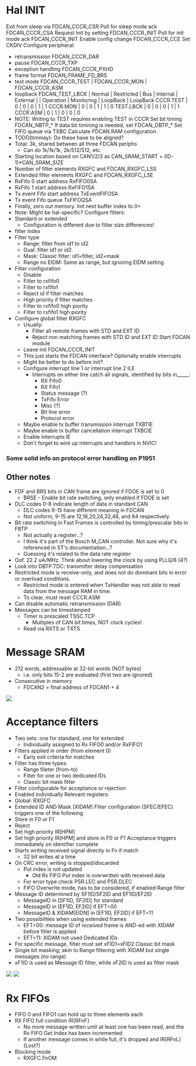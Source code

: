# Hal INIT

  Exit from sleep via FDCAN_CCCR_CSR
  Poll for sleep mode ack FDCAN_CCCR_CSA
  Request Init by setting FDCAN_CCCR_INIT
  Poll for init mode ack FDCAN_CCCR_INIT
  Enable config change FDCAN_CCCR_CCE
  Set CKDIV
  Configure peripheral:
  - retransmission FDCAN_CCCR_DAR
  - pause FDCAN_CCCR_TXP
  - exception handling FDCAN_CCCR_PXHD
  - frame format FDCAN_FRAME_FD_BRS
  - test mode FDCAN_CCCR_TEST | FDCAN_CCCR_MON | FDCAN_CCCR_ASM
  - loopback FDCAN_TEST_LBCK
                | Normal | Restricted |    Bus     | Internal | External
                |        | Operation  | Monitoring | LoopBack | LoopBack
      CCCR.TEST |   0    |     0      |     0      |    1     |    1
      CCCR.MON  |   0    |     0      |     1      |    1     |    0
      TEST.LBCK |   0    |     0      |     0      |    1     |    1
      CCCR.ASM  |   0    |     1      |     0      |    0     |    0
  - NOTE: Writing to TEST requires enabling TEST in CCCR
  Set bit timing FDCAN_NBTP_*
  If data bit timining is needed, set FDCAN_DBTP_*
  Set FIFO queue via TXBC
  Calculate FDCAN RAM configuration
  - TODO(timmay): Do these have to be aligned?
  - Total: 3k, shared between all three FDCAN periphs
    - Can do 1k/1k/1k, 2k/512/512, etc
  - Starting location based on CAN1/2/3 as CAN_SRAM_START + (ID-1)*CAN_SRAM_SIZE
  - Number of filter elements RXGFC and FDCAN_RXGFC_LSS
  - Extended filter elements RXGFC and FDCAN_RXGFC_LSE
  - RxFifo 0 start address RxFIFO0SA
  - RxFifo 1 start address RxFIFO1SA
  - Tx event Fifo start address TxEventFIFOSA
  - Tx event Fifo queue TxFIFOQSA
  - Finally, zero out memory.
  Init next buffer index to 0=
  - Note: Might be hal-specific?
  Configure filters:
  - Standard or extended
    - Configuration is different due to filter size differences!
  - filter index
  - Filter type
    - Range: filter from id1 to id2
    - Dual: filter id1 or id2
    - Mask: Classic filter: id1=filter, id2=mask
    - Range no EIDM: Same as range, but ignoring EIDM setting
  - Filter configuration
    - Disable
    - Filter to rxfifo0
    - Filter to rxfifo1
    - Reject id if filter matches
    - High priority if filter matches
    - Filter to rxfifo0 high piority
    - Filter to rxfifo1 high piority
  - Configure global filter RXGFC
    - Usually:
      - Filter all remote frames with STD and EXT ID
      - Reject non matching frames with STD ID and EXT ID
  Start FDCAN module
    - Leave init FDCAN_CCCR_INIT
    - This just starts the FDCAN interface?
  Optionally enable interrupts
    - Might be better to do before init?
    - Configure interrupt line 1 or interrupt line 2 ILE
      - Interrupts on either line catch all signals, identified by bits in_____:
        - RX Fifo0
        - RX Fifo1
        - Status message (?)
        - TxFifo Error
        - Misc (?)
        - Bit line error
        - Protocol error
    - Maybe enable tx buffer transmission interrupt TXBTIE
    - Maybe enable tx buffer cancellation interrupt TXBCIE
    - Enable interrupts IE
    - Don't forget to wire up interrupts and handlers in NVIC!
  
  ### Some solid info on protocol error handling on P1951

  ## Other notes
  - FDF and BRS bits in CAN frame are ignored if FDOE is set to 0
    - BRSE - Enable bit rate switching, only enabled if FDOE is set
  - DLC codes 0-8 indicate length of data in standard CAN
    - DLC codes 9-15 have different meaning in FDCAN
    - Not uniform, 9-15 are 12,16,20,24,32,48, and 64 respectively
  - Bit rate switching in Fast Frames is controlled by timing/prescalar bits in
    FBTP
    - Not actually a register...?
    - I think it's part of the Bosch M_CAN controller. Not sure why it's
      referenced in ST's documentation...?
    - Guessing it's related to the data rate register
  - Oof. 22.2 uA/MHz. Think about lowering the clock by using PLLQ/8 (4?)
  - Look into DBTP.TDC: transmitter delay compensation
  - Restricted mode is receive-only, and does not do dominant bits in error or
    overload conditions.
    - Restricted mode is entered when TxHandler was not able to read data from
      the message RAM in time.
    - To clear, must reset CCCR.ASM
  - Can disable automatic retransmission (DAR)
  - Messages can be timestamped
    - Timer is prescaled TSSC.TCP
      - Multiples of CAN bit times, NOT clock cycles!
    - Read via RXTS or TXTS
  
  # Message SRAM
  - 212 words, addressable at 32-bit words (NOT bytes)
    - i.e. only bits 15-2 are evaluated (first two are ignored)
  - Consecutive in memory
    - FDCAN2 = final address of FDCAN1 + 4

![](images/2021-01-11-12-58-08.png)

  # Acceptance filters
  - Two sets: one for standard, one for extended
    - Individually assigned to Rx FIFO0 and/or RxFIFO1
  - Filters applied in order (from element 0)
    - Early exit criteria for matches
  - Filter has three types:
    - Range fileter (from-to)
    - Filter for one or two dedicated IDs
    - Classic bit mask filter
  - Filter configurable for acceptance or rejection
  - Enabled individually
  Relevant registers:
  - Global: RXGFC
  - Extended ID AND Mask (XIDAM)
  Filter configuration (SFEC/EFEC) triggers one of the following
  - Store in F0 or F1
  - Reject
  - Set high priority IR[HPM]
  - Set high priority IR[HPM] and store in F0 or F1
  Acceptance triggers immediately on identifier complete
  - Starts writing received signal directly in Fn if match
    - 32 bit writes at a time
  - On CRC error, writing is stopped/discarded
    - Put index is not updated
      - Old Rx FIFO Put index is overwritten with received data
    - For error type check PSR.LEC and PSR.DLEC
    - FIFO Overwrite mode, has to be considered, if enabled
  Range filter
  - Message ID determined by SF1ID/SF2ID and EF1ID/EF2ID
    - MessageID in [SF1ID, SF2ID] for standard
    - MessageID in [EF1ID, EF2ID] if EFT=00
    - MessageID & XIDAM[EIDN] in [EF1ID, EF2ID] if EFT=11
  - Two possibilities when using extended frames
    - EFT=00: message ID of _received_ frame is AND-ed with XIDAM before filter
      is applied
    - EFT=11: XIDAM not used
  Dedicated IDs
  - For specific message, filter must set xFID1=xFID2
  Classic bit mask
  - Single bit masking; akin to Range filtering with XIDAM but single messages
    (no range)
  - xF1ID is used as Message ID filter, while xF2ID is used as filter mask

![](images/2021-01-11-12-58-23.png)
![](images/2021-01-11-12-57-03.png)

# Rx FIFOs

- FIFO 0 and FIFO1 can hold up to three elements each
- RX FIFO full condition IR[RFnF]
  - No more message written until at least one has been read, and the Rx FIFO
    Get Index has been incremented
  - If another message comes in while full, it's dropped and IR[RFnL] (Lost?)
- Blocking mode
  - RXGFC.FnOM